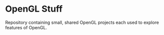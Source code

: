 # OpenGL Stuff
Repository containing small, shared OpenGL projects each used to explore features of OpenGL.
